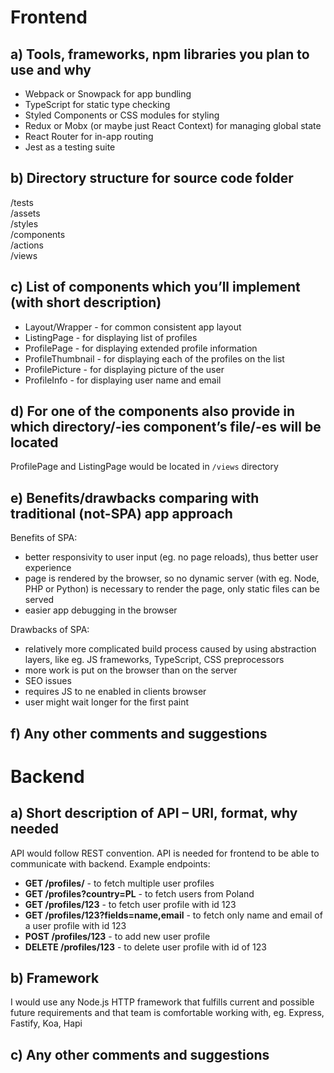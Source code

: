 # Frontend
## a) Tools, frameworks, npm libraries you plan to use and why
- Webpack or Snowpack for app bundling
- TypeScript for static type checking
- Styled Components or CSS modules for styling
- Redux or Mobx (or maybe just React Context) for managing global state
- React Router for in-app routing
- Jest as a testing suite
## b) Directory structure for source code folder
/tests  
/assets  
/styles  
/components  
/actions  
/views  

## c) List of components which you’ll implement (with short description)
- Layout/Wrapper - for common consistent app layout
- ListingPage - for displaying list of profiles
- ProfilePage - for displaying extended profile information
- ProfileThumbnail - for displaying each of the profiles on the list
- ProfilePicture - for displaying picture of the user
- ProfileInfo - for displaying user name and email
## d) For one of the components also provide in which directory/-ies component’s file/-es will be located
ProfilePage and ListingPage would be located in `/views` directory
## e) Benefits/drawbacks comparing with traditional (not-SPA) app approach  
Benefits of SPA:  
- better responsivity to user input (eg. no page reloads), thus better user experience
- page is rendered by the browser, so no dynamic server (with eg. Node, PHP or Python) is necessary to render the page, only static files can be served
- easier app debugging in the browser
  
Drawbacks of SPA:
- relatively more complicated build process caused by using abstraction layers, like eg. JS frameworks, TypeScript, CSS preprocessors
- more work is put on the browser than on the server
- SEO issues
- requires JS to ne enabled in clients browser
- user might wait longer for the first paint
## f) Any other comments and suggestions

# Backend
## a) Short description of API – URI, format, why needed
API would follow REST convention. API is needed for frontend to be able to communicate with backend. Example endpoints:
- **GET /profiles/** - to fetch multiple user profiles
- **GET /profiles?country=PL** - to fetch users from Poland
- **GET /profiles/123** - to fetch user profile with id 123
- **GET /profiles/123?fields=name,email** - to fetch only name and email of a user profile with id 123
- **POST /profiles/123** - to add new user profile
- **DELETE /profiles/123** - to delete user profile with id of 123
## b) Framework
I would use any Node.js HTTP framework that fulfills current and possible future requirements and that team is comfortable working with, eg. Express, Fastify, Koa, Hapi
## c) Any other comments and suggestions